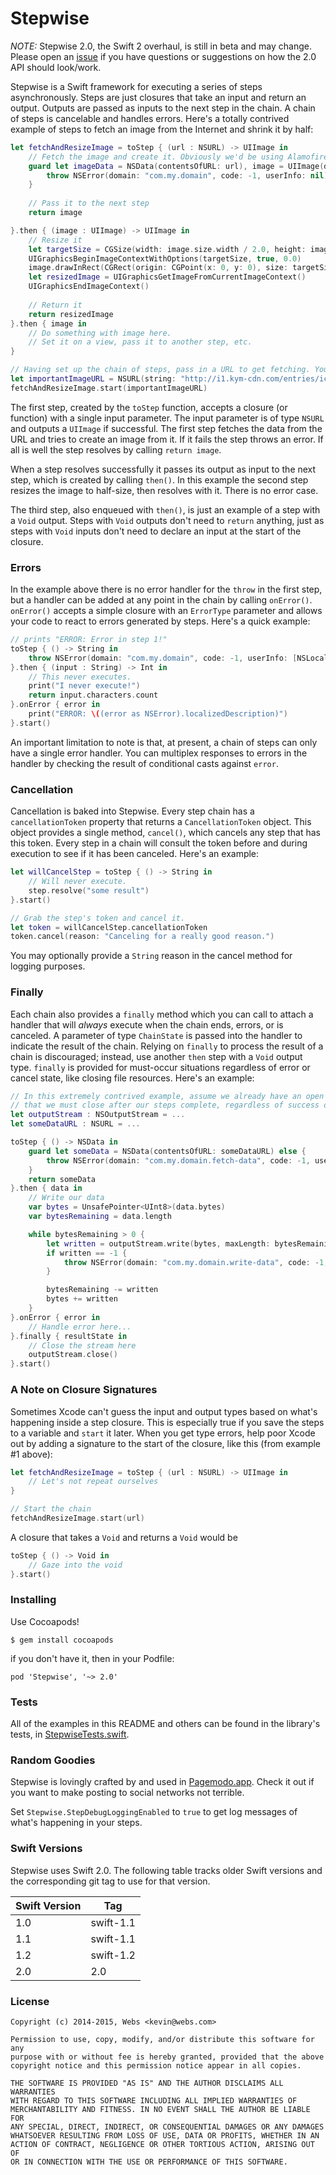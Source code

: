 # Stepwise

*NOTE:* Stepwise 2.0, the Swift 2 overhaul, is still in beta and may change. Please open an [issue](https://github.com/websdotcom/Stepwise/issues) if you have questions or suggestions on how the 2.0 API should look/work.

Stepwise is a Swift framework for executing a series of steps asynchronously. Steps are just closures that take an input and return an output. Outputs are passed as inputs to the next step in the chain. A chain of steps is cancelable and handles errors. Here's a totally contrived example of steps to fetch an image from the Internet and shrink it by half:

```swift
let fetchAndResizeImage = toStep { (url : NSURL) -> UIImage in
    // Fetch the image and create it. Obviously we'd be using Alamofire or something irl.
    guard let imageData = NSData(contentsOfURL: url), image = UIImage(data: imageData) else {
        throw NSError(domain: "com.my.domain", code: -1, userInfo: nil)
    }
    
    // Pass it to the next step
    return image

}.then { (image : UIImage) -> UIImage in
    // Resize it
    let targetSize = CGSize(width: image.size.width / 2.0, height: image.size.height / 2.0)
    UIGraphicsBeginImageContextWithOptions(targetSize, true, 0.0)
    image.drawInRect(CGRect(origin: CGPoint(x: 0, y: 0), size: targetSize))
    let resizedImage = UIGraphicsGetImageFromCurrentImageContext()
    UIGraphicsEndImageContext()
    
    // Return it
    return resizedImage
}.then { image in
    // Do something with image here.
    // Set it on a view, pass it to another step, etc.
}

// Having set up the chain of steps, pass in a URL to get fetching. You can also do this one the chain directly by just following up the final `then { }` with `.start(...)`. 
let importantImageURL = NSURL(string: "http://i1.kym-cdn.com/entries/icons/original/000/000/774/lime-cat.jpg")!
fetchAndResizeImage.start(importantImageURL)
```

The first step, created by the `toStep` function, accepts a closure (or function) with a single input parameter. The input parameter is of type `NSURL` and outputs a `UIImage` if successful. The first step fetches the data from the URL and tries to create an image from it. If it fails the step throws an error. If all is well the step resolves by calling `return image`.

When a step resolves successfully it passes its output as input to the next step, which is created by calling `then()`. In this example the second step resizes the image to half-size, then resolves with it. There is no error case.

The third step, also enqueued with `then()`, is just an example of a step with a `Void` output. Steps with `Void` outputs don't need to `return` anything, just as steps with `Void` inputs don't need to declare an input at the start of the closure.

### Errors

In the example above there is no error handler for the `throw` in the first step, but a handler can be added at any point in the chain by calling `onError()`. `onError()` accepts a simple closure with an `ErrorType` parameter and allows your code to react to errors generated by steps. Here's a quick example:

```swift
// prints "ERROR: Error in step 1!"
toStep { () -> String in
    throw NSError(domain: "com.my.domain", code: -1, userInfo: [NSLocalizedDescriptionKey : "Error in step 1!"])
}.then { (input : String) -> Int in
    // This never executes.
    print("I never execute!")
    return input.characters.count
}.onError { error in
    print("ERROR: \((error as NSError).localizedDescription)")
}.start()
```

An important limitation to note is that, at present, a chain of steps can only have a single error handler. You can multiplex responses to errors in the handler by checking the result of conditional casts against `error`.

### Cancellation

Cancellation is baked into Stepwise. Every step chain has a `cancellationToken` property that returns a `CancellationToken` object. This object provides a single method, `cancel()`, which cancels any step that has this token. Every step in a chain will consult the token before and during execution to see if it has been canceled. Here's an example:

```swift
let willCancelStep = toStep { () -> String in
    // Will never execute.
    step.resolve("some result")
}.start()

// Grab the step's token and cancel it.
let token = willCancelStep.cancellationToken
token.cancel(reason: "Canceling for a really good reason.")
```

You may optionally provide a `String` reason in the cancel method for logging purposes.

### Finally

Each chain also provides a `finally` method which you can call to attach a handler that will *always* execute when the chain ends, errors, or is canceled. A parameter of type `ChainState` is passed into the handler to indicate the result of the chain. Relying on `finally` to process the result of a chain is discouraged; instead, use another `then` step with a `Void` output type. `finally` is provided for must-occur situations regardless of error or cancel state, like closing file resources. Here's an example:

```swift
// In this extremely contrived example, assume we already have an open `NSOutputStream`
// that we must close after our steps complete, regardless of success or erroring out.
let outputStream : NSOutputStream = ...
let someDataURL : NSURL = ...

toStep { () -> NSData in
    guard let someData = NSData(contentsOfURL: someDataURL) else {
        throw NSError(domain: "com.my.domain.fetch-data", code: -1, userInfo: nil)
    }
    return someData
}.then { data in
    // Write our data
    var bytes = UnsafePointer<UInt8>(data.bytes)
    var bytesRemaining = data.length

    while bytesRemaining > 0 {
        let written = outputStream.write(bytes, maxLength: bytesRemaining)
        if written == -1 {
            throw NSError(domain: "com.my.domain.write-data", code: -1, userInfo: nil)
        }

        bytesRemaining -= written
        bytes += written
    }
}.onError { error in
    // Handle error here...
}.finally { resultState in
    // Close the stream here
    outputStream.close()
}.start()
```

### A Note on Closure Signatures

Sometimes Xcode can't guess the input and output types based on what's happening inside a step closure. This is especially true if you save the steps to a variable and `start` it later. When you get type errors, help poor Xcode out by adding a signature to the start of the closure, like this (from example #1 above):

```swift
let fetchAndResizeImage = toStep { (url : NSURL) -> UIImage in
    // Let's not repeat ourselves
}

// Start the chain
fetchAndResizeImage.start(url)
```

A closure that takes a `Void` and returns a `Void` would be

```swift
toStep { () -> Void in
    // Gaze into the void
}.start()
```

### Installing

Use Cocoapods!

    $ gem install cocoapods

if you don't have it, then in your Podfile:

    pod 'Stepwise', '~> 2.0'

### Tests

All of the examples in this README and others can be found in the library's tests, in [StepwiseTests.swift](https://github.com/websdotcom/Stepwise/blob/master/StepwiseTests/StepwiseTests.swift).

### Random Goodies

Stepwise is lovingly crafted by and used in [Pagemodo.app](https://itunes.apple.com/us/app/pagemodo-for-social-media/id937853905?mt=8). Check it out if you want to make posting to social networks not terrible.

Set `Stepwise.StepDebugLoggingEnabled` to `true` to get log messages of what's happening in your steps.

### Swift Versions

Stepwise uses Swift 2.0. The following table tracks older Swift versions and the corresponding git tag to use for that version.

Swift Version | Tag
------------- | ---
1.0 | swift-1.1
1.1 | swift-1.1
1.2 | swift-1.2
2.0 | 2.0


### License

    Copyright (c) 2014-2015, Webs <kevin@webs.com>

    Permission to use, copy, modify, and/or distribute this software for any
    purpose with or without fee is hereby granted, provided that the above
    copyright notice and this permission notice appear in all copies.

    THE SOFTWARE IS PROVIDED "AS IS" AND THE AUTHOR DISCLAIMS ALL WARRANTIES
    WITH REGARD TO THIS SOFTWARE INCLUDING ALL IMPLIED WARRANTIES OF
    MERCHANTABILITY AND FITNESS. IN NO EVENT SHALL THE AUTHOR BE LIABLE FOR
    ANY SPECIAL, DIRECT, INDIRECT, OR CONSEQUENTIAL DAMAGES OR ANY DAMAGES
    WHATSOEVER RESULTING FROM LOSS OF USE, DATA OR PROFITS, WHETHER IN AN
    ACTION OF CONTRACT, NEGLIGENCE OR OTHER TORTIOUS ACTION, ARISING OUT OF
    OR IN CONNECTION WITH THE USE OR PERFORMANCE OF THIS SOFTWARE.
